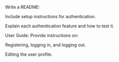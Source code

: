 Write a README:

Include setup instructions for authentication.

Explain each authentication feature and how to test it.

User Guide: Provide instructions on:

Registering, logging in, and logging out.

Editing the user profile.
